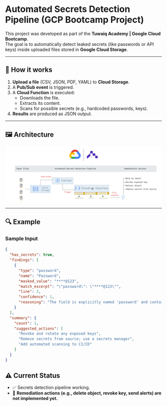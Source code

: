 # Automated Secrets Detection Pipeline (GCP Bootcamp Project)

This project was developed as part of the **Tuwaiq Academy | Google Cloud Bootcamp**.  
The goal is to automatically detect leaked secrets (like passwords or API keys) inside uploaded files stored in **Google Cloud Storage**.

---

## 📌 How it works
1. **Upload a file** (CSV, JSON, PDF, YAML) to **Cloud Storage**.
2. A **Pub/Sub event** is triggered.
3. A **Cloud Function** is executed:
   - Downloads the file.
   - Extracts its content.
   - Scans for possible secrets (e.g., hardcoded passwords, keys).
4. **Results** are produced as JSON output.

---

## 🖼️ Architecture
![Architecture Diagram](./Images/Arch.png)

---
## 🔍 Example

### Sample Input
```json
{
  "has_secrets": true,
  "findings": [
    {
      "type": "password",
      "name": "Password",
      "masked_value": "****@123",
      "match_excerpt": "\"password\": \"****@123\"",
      "line": 3,
      "confidence": 1,
      "reasoning": "The field is explicitly named 'password' and contains a string value."
    }
  ],
  "summary": {
    "count": 1,
    "suggested_actions": [
      "Revoke and rotate any exposed keys",
      "Remove secrets from source; use a secrets manager",
      "Add automated scanning to CI/CD"
    ]
  }
}
```

## ⚠️ Current Status

- ✅ Secrets detection pipeline working.
- 🚧 **Remediation actions (e.g., delete object, revoke key, send alerts) are not implemented yet.**
